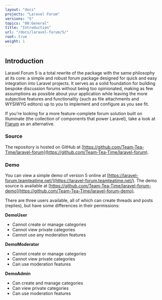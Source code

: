 ```yaml
---
layout: "docs"
projects: "Laravel Forum"
versions: "5"
topics: "00:General"
title: "Introduction"
url: "/docs/laravel-forum/5/"
root: true
weight: 1
---
```


## Introduction

Laravel Forum 5 is a total rewrite of the package with the same philosophy at its core: a simple and robust forum package designed for quick and easy integration into Laravel projects. It serves as a solid foundation for building bespoke discussion forums without being too opinionated, making as few assumptions as possible about your application while leaving the more subjective features and functionality (such as file attachments and WYSIWYG editors) up to you to implement and configure as you see fit.

If you're looking for a more feature-complete forum solution built on Illuminate (the collection of components that power Laravel), take a look at [Flarum](http://flarum.org/) as an alternative.

### Source

The repository is hosted on GitHub at [https://github.com/Team-Tea-Time/laravel-forum](https://github.com/Team-Tea-Time/laravel-forum).

### Demo

You can view a simple demo of version 5 online at [https://laravel-forum.teamteatime.net/](https://laravel-forum.teamteatime.net/). The demo source is available at [https://github.com/Team-Tea-Time/laravel-forum-demo](https://github.com/Team-Tea-Time/laravel-forum-demo).

There are three users available, all of which can create threads and posts (replies), but have some differences in their permissions:

**DemoUser**
+ Cannot create or manage categories
+ Cannot view private categories
+ Cannot use any moderation features

**DemoModerator**
+ Cannot create or manage categories
+ Cannot view private categories
+ Can use moderation features

**DemoAdmin**
+ Can create and manage categories
+ Can view private categories
+ Can use moderation features
